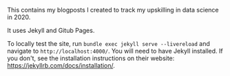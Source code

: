 This contains my blogposts I created to track my upskilling in data science in 2020.

It uses Jekyll and Gitub Pages.

To locally test the site, run `bundle exec jekyll serve --livereload` and navigate to `http://localhost:4000/`.
You will need to have Jekyll installed.
If you don't, see the installation instructions on their website: https://jekyllrb.com/docs/installation/.
